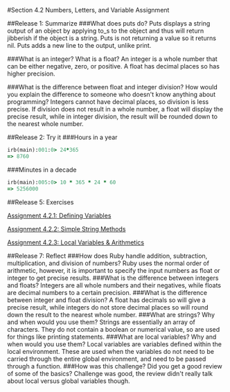 #Section 4.2 Numbers, Letters, and Variable Assignment

##Release 1: Summarize
###What does puts do?
Puts displays a string output of an object by applying to_s to the object and thus will return jibberish if the object is a string. Puts is not returning a value so it returns nil. Puts adds a new line to the output, unlike print.

###What is an integer? What is a float?
An integer is a whole number that can be either negative, zero, or positive. A float has decimal places so has higher precision.

###What is the difference between float and integer division? How would you explain the difference to someone who doesn't know anything about programming?
Integers cannot have decimal places, so division is less precise. If division does not result in a whole number, a float will display the precise result, while in integer division, the result will be rounded down to the nearest whole number.

##Release 2: Try it
###Hours in a year
```ruby
irb(main):001:0> 24*365
=> 8760
```
###Minutes in a decade
```ruby
irb(main):005:0> 10 * 365 * 24 * 60
=> 5256000
```

##Release 5: Exercises

[Assignment 4.2.1: Defining Variables](https://github.com/SashaTlr/phase-0/blob/master/week-4/basic-math.rb)

[Assignment 4.2.2: Simple String Methods](https://github.com/SashaTlr/phase-0/blob/master/week-4/simple-string.rb)

[Assignment 4.2.3: Local Variables & Arithmetics](https://github.com/SashaTlr/phase-0/blob/master/week-4/defining-variables.rb)

##Release 7: Reflect
###How does Ruby handle addition, subtraction, multiplication, and division of numbers?
Ruby uses the normal order of arithmetic, however, it is important to specify the input numbers as float or integer to get precise results.
###What is the difference between integers and floats?
Integers are all whole numbers and their negatives, while floats are decimal numbers to a certain precision.
###What is the difference between integer and float division?
A float has decimals so will give a precise result, while integers do not store decimal places so will round down the result to the nearest whole number.
###What are strings? Why and when would you use them?
Strings are essentially an array of characters. They do not contain a boolean or numerical value, so are used for things like printing statements.
###What are local variables? Why and when would you use them?
Local variables are variables defined within the local environment. These are used when the variables do not need to be carried through the entire global environment, and need to be passed through a function.
###How was this challenge? Did you get a good review of some of the basics?
Challenge was good, the review didn't really talk about local versus global variables though.
